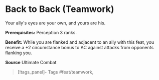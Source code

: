 ﻿---
cssclass: [feats]

---
# Back to Back (Teamwork)

Your ally's eyes are your own, and yours are his.

**Prerequisites:** Perception 3 ranks.

**Benefit:** While you are flanked and adjacent to an ally with this feat, you receive a +2 circumstance bonus to AC against attacks from opponents flanking you.

**Source** Ultimate Combat
>[!tags_panel]- Tags
> #feat/teamwork, 
